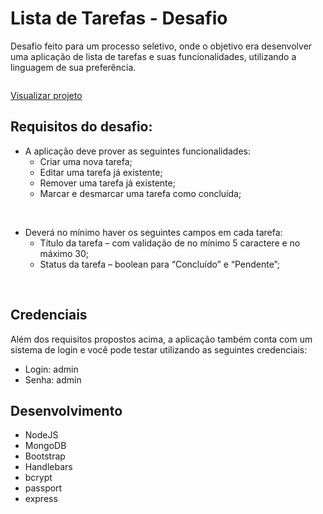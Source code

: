 # Lista de Tarefas - Desafio
Desafio feito para um processo seletivo, onde o objetivo era desenvolver uma aplicação de lista de tarefas e suas funcionalidades, utilizando a linguagem de sua preferência.

<img href="public/preview.gif"/>

<a href="https://task-list-challenge.herokuapp.com/">Visualizar projeto</a>

## Requisitos do desafio: 
-  A aplicação deve prover as seguintes funcionalidades:
    - Criar uma nova tarefa;
    - Editar uma tarefa já existente;
    - Remover uma tarefa já existente;
    - Marcar e desmarcar uma tarefa como concluída;

<br>

- Deverá no mínimo haver os seguintes campos em cada tarefa:
    - Título da tarefa – com validação de no mínimo 5 caractere e no máximo 30;
    - Status da tarefa – boolean para “Concluído” e “Pendente”;

<br>

## Credenciais
Além dos requisitos propostos acima, a aplicação também conta com um sistema de login e você pode testar utilizando as seguintes credenciais:
- Login: admin
- Senha: admin

## Desenvolvimento
 - NodeJS
 - MongoDB
 - Bootstrap
 - Handlebars
 - bcrypt
 - passport
 - express
